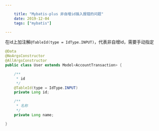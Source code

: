 ```yaml
---

    title: "Mybatis-plus 非自增id插入报错的问题"
    date: 2019-12-04
    tags: ["mybatis"]

---
```


在id上加注解`@TableId(type = IdType.INPUT)`，代表非自增id，需要手动指定
```java
@Data
@NoArgsConstructor
@AllArgsConstructor
public class User extends Model<AccountTransaction> {

    /**
     * id
     */
    @TableId(type = IdType.INPUT)
    private Long id;

    /**
     * 名称
     */
    private Long name;

}
```